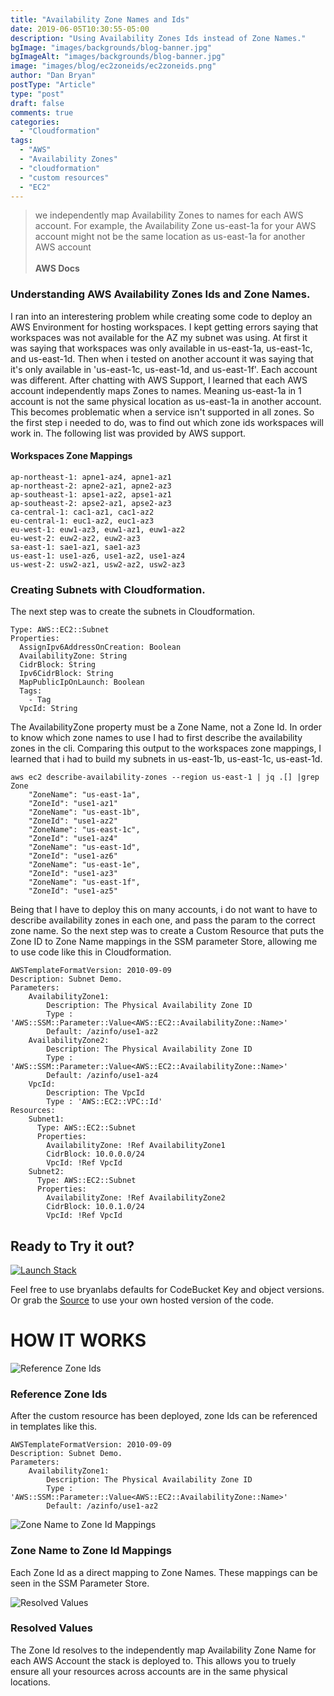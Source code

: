 ```yaml
---
title: "Availability Zone Names and Ids"
date: 2019-06-05T10:30:55-05:00
description: "Using Availability Zones Ids instead of Zone Names."
bgImage: "images/backgrounds/blog-banner.jpg"
bgImageAlt: "images/backgrounds/blog-banner.jpg"
image: "images/blog/ec2zoneids/ec2zoneids.png"
author: "Dan Bryan"
postType: "Article"
type: "post"
draft: false
comments: true
categories: 
  - "Cloudformation"
tags:
  - "AWS"
  - "Availability Zones"
  - "cloudformation"
  - "custom resources"
  - "EC2"
---
```


>we independently map Availability Zones to names for each AWS account. For example, the Availability Zone us-east-1a for your AWS account might not be the same location as us-east-1a for another AWS account<br><br> **AWS Docs**

### Understanding AWS Availability Zones Ids and Zone Names. 

I ran into an interestering problem while creating some code to deploy an AWS Environment for hosting workspaces. I kept getting errors saying that workspaces was not available for the AZ my subnet was using. At first it was saying that workspaces was only available in us-east-1a, us-east-1c, and us-east-1d. Then when i tested on another account it was saying that it's only available in 'us-east-1c, us-east-1d, and us-east-1f'. Each account was different. After chatting with AWS Support, I learned that each AWS account independently maps Zones to names. Meaning us-east-1a in 1 account is not the same physical location as us-east-1a in another account. This becomes problematic when a service isn't supported in all zones. So the first step i needed to do, was to find out which zone ids workspaces will work in.  The following list was provided by AWS support.

#### Workspaces Zone Mappings

````
ap-northeast-1: apne1-az4, apne1-az1
ap-northeast-2: apne2-az1, apne2-az3
ap-southeast-1: apse1-az2, apse1-az1
ap-southeast-2: apse2-az1, apse2-az3
ca-central-1: cac1-az1, cac1-az2
eu-central-1: euc1-az2, euc1-az3
eu-west-1: euw1-az3, euw1-az1, euw1-az2
eu-west-2: euw2-az2, euw2-az3
sa-east-1: sae1-az1, sae1-az3
us-east-1: use1-az6, use1-az2, use1-az4
us-west-2: usw2-az1, usw2-az2, usw2-az3
````

### Creating Subnets with Cloudformation.  

The next step was to create the subnets in Cloudformation.  
````
Type: AWS::EC2::Subnet
Properties: 
  AssignIpv6AddressOnCreation: Boolean
  AvailabilityZone: String
  CidrBlock: String
  Ipv6CidrBlock: String
  MapPublicIpOnLaunch: Boolean
  Tags: 
    - Tag
  VpcId: String
  ````
The AvailabilityZone property must be a Zone Name, not a Zone Id. In order to know which zone names to use I had to first describe the availability zones in the cli. Comparing this output to the workspaces zone mappings, I learned that i had to build my subnets in us-east-1b, us-east-1c, us-east-1d.

````
aws ec2 describe-availability-zones --region us-east-1 | jq .[] |grep Zone
    "ZoneName": "us-east-1a",
    "ZoneId": "use1-az1"
    "ZoneName": "us-east-1b",
    "ZoneId": "use1-az2"
    "ZoneName": "us-east-1c",
    "ZoneId": "use1-az4"
    "ZoneName": "us-east-1d",
    "ZoneId": "use1-az6"
    "ZoneName": "us-east-1e",
    "ZoneId": "use1-az3"
    "ZoneName": "us-east-1f",
    "ZoneId": "use1-az5"
````

Being that I have to deploy this on many accounts, i do not want to have to describe availability zones in each one, and pass the param to the correct zone name. So the next step was to create a Custom Resource that puts the Zone ID to Zone Name mappings in the SSM parameter Store, allowing me to use code like this in Cloudformation.


````
AWSTemplateFormatVersion: 2010-09-09
Description: Subnet Demo.
Parameters:
    AvailabilityZone1:
        Description: The Physical Availability Zone ID
        Type : 'AWS::SSM::Parameter::Value<AWS::EC2::AvailabilityZone::Name>'
        Default: /azinfo/use1-az2
    AvailabilityZone2:
        Description: The Physical Availability Zone ID
        Type : 'AWS::SSM::Parameter::Value<AWS::EC2::AvailabilityZone::Name>'
        Default: /azinfo/use1-az4
    VpcId:
        Description: The VpcId
        Type : 'AWS::EC2::VPC::Id'
Resources:
    Subnet1:
      Type: AWS::EC2::Subnet
      Properties: 
        AvailabilityZone: !Ref AvailabilityZone1
        CidrBlock: 10.0.0.0/24
        VpcId: !Ref VpcId
    Subnet2:
      Type: AWS::EC2::Subnet
      Properties: 
        AvailabilityZone: !Ref AvailabilityZone2
        CidrBlock: 10.0.1.0/24
        VpcId: !Ref VpcId
````


## Ready to Try it out?  

[![Launch Stack](https://cdn.rawgit.com/buildkite/cloudformation-launch-stack-button-svg/master/launch-stack.svg)](https://console.aws.amazon.com/cloudformation/home#/stacks/new?stackName=ec2zoneids&templateURL=https://bryanlabs-public.s3.amazonaws.com/bryanlabs.net_files/blog/ec2zoneids/ec2ZoneIds.yml)

Feel free to use bryanlabs defaults for CodeBucket Key and object versions.  
Or grab the [Source](https://github.com/bryanlabs/cloudformation-custom-resources/tree/master/python/ec2ZoneIds) to use your own hosted version of the code.  


# HOW IT WORKS  

![Reference Zone Ids](../../images/blog/ec2zoneids/Reference-Zone-Ids.PNG)

### Reference Zone Ids  

After the custom resource has been deployed, zone Ids can be referenced in templates like this.  


````
AWSTemplateFormatVersion: 2010-09-09
Description: Subnet Demo.
Parameters:
    AvailabilityZone1:
        Description: The Physical Availability Zone ID
        Type : 'AWS::SSM::Parameter::Value<AWS::EC2::AvailabilityZone::Name>'
        Default: /azinfo/use1-az2
````

![Zone Name to Zone Id Mappings](../../images/blog/ec2zoneids/Zone-Name-to-Zone-Id-Mappings.PNG)

### Zone Name to Zone Id Mappings  

Each Zone Id as a direct mapping to Zone Names. These mappings can be seen in the SSM Parameter Store.  

![Resolved Values](../../images/blog/ec2zoneids/Resolved-Values.PNG)

### Resolved Values  

The Zone Id resolves to the independently map Availability Zone Name for each AWS Account the stack is deployed to. This allows you to truely ensure all your resources across accounts are in the same physical locations.  